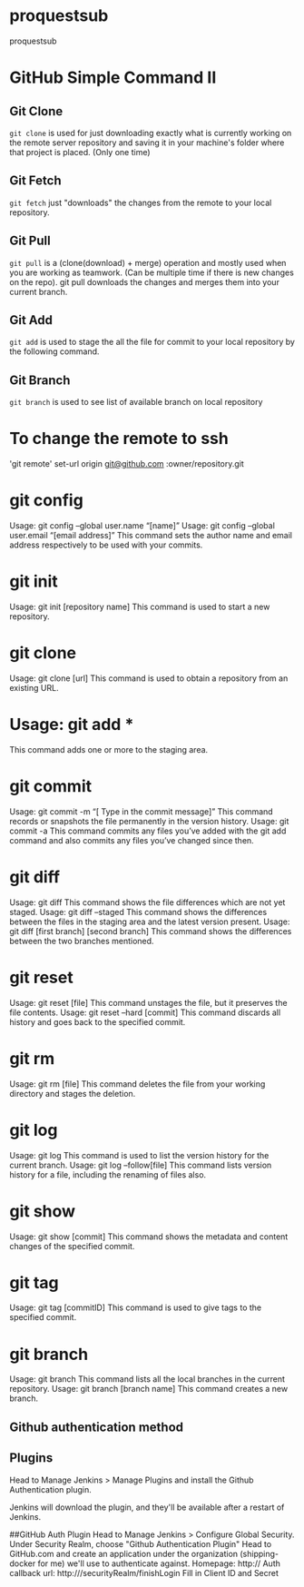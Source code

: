 # proquestsub
 proquestsub
# GitHub Simple Command II

## Git Clone
`git clone` is used for just downloading exactly what is currently working on the remote server repository and saving it in your machine's folder where that project is placed. (Only one time)

## Git Fetch
`git fetch` just "downloads" the changes from the remote to your local repository. 

## Git Pull
`git pull` is a (clone(download) + merge) operation and mostly used when you are working as teamwork. (Can be multiple time if there is new changes on the repo). git pull downloads the changes and merges them into your current branch. 

## Git Add
`git add` is used to stage the all the file for commit to your local repository by the following command.

## Git Branch
`git branch` is used to see list of available branch on local repository

# To change the remote to ssh

'git remote' set-url origin git@github.com :owner/repository.git

# git config
Usage: git config –global user.name “[name]”
Usage: git config –global user.email “[email address]”
This command sets the author name and email address  respectively to be used with your commits.
# git init
Usage: git init [repository name]
This command is used to start a new repository.
# git clone
Usage: git clone [url]
This command is used to obtain a repository from an existing URL.
# Usage: git add *
This command adds one or more to the staging area.
# git commit
Usage: git commit -m “[ Type in the commit message]”
This command records or snapshots the file permanently in the version history.
Usage: git commit -a
This command commits any files you’ve added with the git add command and also commits any files you’ve changed since then.
# git diff
Usage: git diff
This command shows the file differences which are not yet staged.
Usage: git diff –staged
This command shows the differences between the files in the staging area and the latest version present.
Usage: git diff [first branch] [second branch]
This command shows the differences between the two branches mentioned.
# git reset
Usage: git reset [file]
This command unstages the file, but it preserves the file contents.
Usage: git reset –hard [commit]
This command discards all history and goes back to the specified commit.
# git rm
Usage: git rm [file]
This command deletes the file from your working directory and stages the deletion.
# git log
Usage: git log
This command is used to list the version history for the current branch.
Usage: git log –follow[file]
This command lists version history for a file, including the renaming of files also.
# git show
Usage: git show [commit]
This command shows the metadata and content changes of the specified commit.
# git tag
Usage: git tag [commitID]
This command is used to give tags to the specified commit.
# git branch
Usage: git branch
This command lists all the local branches in the current repository.
Usage: git branch [branch name]
This command creates a new branch.
## Github authentication method
## Plugins

Head to Manage Jenkins > Manage Plugins and install the Github Authentication plugin.

Jenkins will download the plugin, and they'll be available after a restart of Jenkins.

##GitHub Auth Plugin
Head to Manage Jenkins > Configure Global Security.
Under Security Realm, choose "Github Authentication Plugin"
Head to GitHub.com and create an application under the organization (shipping-docker for me) we'll use to authenticate against.
Homepage: http://<server-hostname>
Auth callback url: http://<server-hostname>/securityRealm/finishLogin
Fill in Client ID and Secret








